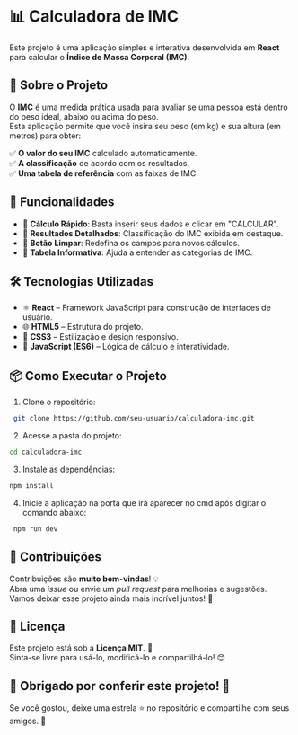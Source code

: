 # 📊 Calculadora de IMC

Este projeto é uma aplicação simples e interativa desenvolvida em **React** para calcular o **Índice de Massa Corporal (IMC)**.

## 📖 Sobre o Projeto
O **IMC** é uma medida prática usada para avaliar se uma pessoa está dentro do peso ideal, abaixo ou acima do peso.  
Esta aplicação permite que você insira seu peso (em kg) e sua altura (em metros) para obter:

✅ **O valor do seu IMC** calculado automaticamente.  
✅ **A classificação** de acordo com os resultados.  
✅ **Uma tabela de referência** com as faixas de IMC.  

## 🚀 Funcionalidades
- 📌 **Cálculo Rápido**: Basta inserir seus dados e clicar em "CALCULAR".  
- 📌 **Resultados Detalhados**: Classificação do IMC exibida em destaque.  
- 📌 **Botão Limpar**: Redefina os campos para novos cálculos.  
- 📌 **Tabela Informativa**: Ajuda a entender as categorias de IMC.  

## 🛠️ Tecnologias Utilizadas
- ⚛ **React** – Framework JavaScript para construção de interfaces de usuário.  
- 🌐 **HTML5** – Estrutura do projeto.  
- 🎨 **CSS3** – Estilização e design responsivo.  
- 🚀 **JavaScript (ES6)** – Lógica de cálculo e interatividade.  

## 📦 Como Executar o Projeto

1. Clone o repositório:  
  ```sh
   git clone https://github.com/seu-usuario/calculadora-imc.git
  ```

2. Acesse a pasta do projeto:
  ```sh
  cd calculadora-imc
  ```

3. Instale as dependências:
  ```sh
  npm install
  ```

4. Inicie a aplicação na porta que irá aparecer no cmd após digitar o comando abaixo:
 ```sh
  npm run dev
  ```

## 🤝 Contribuições

Contribuições são **muito bem-vindas**! 💡  
Abra uma *issue* ou envie um *pull request* para melhorias e sugestões. Vamos deixar esse projeto ainda mais incrível juntos! 🎉

## 📜 Licença

Este projeto está sob a **Licença MIT**. 📝  
Sinta-se livre para usá-lo, modificá-lo e compartilhá-lo! 😊

## 🌟 Obrigado por conferir este projeto! 🌟  
Se você gostou, deixe uma estrela ⭐ no repositório e compartilhe com seus amigos. 🚀

